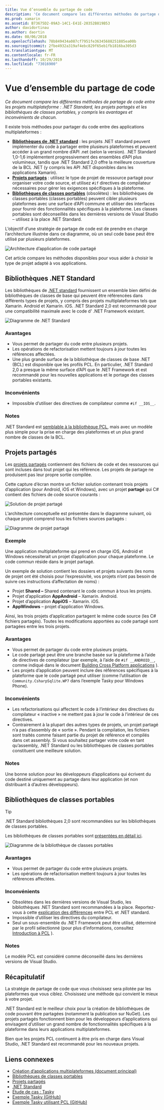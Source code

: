 ```yaml
---
title: Vue d’ensemble du partage de code
description: 'Ce document compare les différentes méthodes de partage de code entre les projets multiplateformes : les projets partagés, les bibliothèques de classes portables et les .NET Standard, y compris les avantages et inconvénients de chacun d’entre eux.'
ms.prod: xamarin
ms.assetid: B73675D2-09A3-14C1-E41E-20352B819B53
author: davidortinau
ms.author: daortin
ms.date: 08/06/2018
ms.openlocfilehash: 78b849434a087cf7951fe36345688251885ea00b
ms.sourcegitcommit: 2fbe4932a319af4ebc829f65eb1fb1816ba305d3
ms.translationtype: MT
ms.contentlocale: fr-FR
ms.lasthandoff: 10/29/2019
ms.locfileid: "73016900"
---
```

# <a name="sharing-code-overview"></a>Vue d’ensemble du partage de code

_Ce document compare les différentes méthodes de partage de code entre les projets multiplateforme : .NET Standard, les projets partagés et les bibliothèques de classes portables, y compris les avantages et inconvénients de chacun._

Il existe trois méthodes pour partager du code entre des applications multiplateformes :

- [**Bibliothèques de .NET standard**](#Net_Standard) : les projets .NET standard peuvent implémenter du code à partager entre plusieurs plateformes et peuvent accéder à un grand nombre d’API .net (selon la version). .NET Standard 1,0-1,6 implémentent progressivement des ensembles d’API plus volumineux, tandis que .NET Standard 2,0 offre la meilleure couverture de la BCL .NET (y compris les API .NET disponibles dans les applications Xamarin).
- [**Projets partagés**](#Shared_Projects) : utilisez le type de projet de ressource partagé pour organiser votre code source, et utilisez `#if` directives de compilateur nécessaires pour gérer les exigences spécifiques à la plateforme.
- [**Bibliothèques de classes portables**](#Portable_Class_Libraries) (obsolètes) : les bibliothèques de classes portables (classes portables) peuvent cibler plusieurs plateformes avec une surface d’API commune et utiliser des interfaces pour fournir des fonctionnalités spécifiques à la plateforme. Les classes portables sont déconseillés dans les dernières versions de Visual Studio &ndash; utilisez à la place .NET Standard.

L’objectif d’une stratégie de partage de code est de prendre en charge l’architecture illustrée dans ce diagramme, où un seul code base peut être utilisé par plusieurs plateformes.

 ![Architecture d’application de code partagé](code-sharing-images/conceptualarchitecture.png "Architecture d’application de code partagé")

Cet article compare les méthodes disponibles pour vous aider à choisir le type de projet adapté à vos applications.

<a name="Net_Standard" />

## <a name="net-standard-libraries"></a>Bibliothèques .NET Standard

Les bibliothèques de [.NET standard](~/cross-platform/app-fundamentals/net-standard.md) fournissent un ensemble bien défini de bibliothèques de classes de base qui peuvent être référencées dans différents types de projets, y compris des projets multiplateformes tels que Xamarin. Android et Xamarin. iOS. .NET Standard 2,0 est recommandé pour une compatibilité maximale avec le code d' .NET Framework existant.

![Diagramme de .NET Standard](code-sharing-images/netstandard.png "Diagramme de .NET Standard")

### <a name="benefits"></a>Avantages

- Vous permet de partager du code entre plusieurs projets.
- Les opérations de refactorisation mettent toujours à jour toutes les références affectées.
- Une plus grande surface de la bibliothèque de classes de base .NET (BCL) est disponible que les profils PCL. En particulier, .NET Standard 2,0 a presque la même surface d’API que le .NET Framework et est recommandé pour les nouvelles applications et le portage des classes portables existants.

### <a name="disadvantages"></a>Inconvénients

- Impossible d’utiliser des directives de compilateur comme `#if __IOS__`.

### <a name="remarks"></a>Notes

.NET Standard est [semblable à la bibliothèque PCL](https://docs.microsoft.com/dotnet/standard/net-standard#comparison-to-portable-class-libraries), mais avec un modèle plus simple pour la prise en charge des plateformes et un plus grand nombre de classes de la BCL.

<a name="Shared_Projects" />

## <a name="shared-projects"></a>Projets partagés

Les [projets partagés](~/cross-platform/app-fundamentals/shared-projects.md) contiennent des fichiers de code et des ressources qui sont incluses dans tout projet qui les référence. Les projets de partage ne produisent pas leur propre sortie compilée.

Cette capture d’écran montre un fichier solution contenant trois projets d’application (pour Android, iOS et Windows), avec un projet **partagé** qui C# contient des fichiers de code source courants :

![Solution de projet partagé](code-sharing-images/sharedsolution.png "Solution de projet partagé")

L’architecture conceptuelle est présentée dans le diagramme suivant, où chaque projet comprend tous les fichiers sources partagés :

![Diagramme de projet partagé](code-sharing-images/sharedassetproject.png "Diagramme de projet partagé")

### <a name="example"></a>Exemple

Une application multiplateforme qui prend en charge iOS, Android et Windows nécessiterait un projet d’application pour chaque plateforme. Le code commun réside dans le projet partagé.

Un exemple de solution contient les dossiers et projets suivants (les noms de projet ont été choisis pour l’expressivité, vos projets n’ont pas besoin de suivre ces instructions d’affectation de noms) :

- Projet **Shared –** Shared contenant le code commun à tous les projets.
- Projet d’application **AppAndroid** – Xamarin. Android.
- Projet d’application **AppiOS** – Xamarin. iOS.
- **AppWindows** – projet d’application Windows.

Ainsi, les trois projets d’application partagent le même code source (les C# fichiers partagés). Toutes les modifications apportées au code partagé sont partagées entre les trois projets.

### <a name="benefits"></a>Avantages

- Vous permet de partager du code entre plusieurs projets.
- Le code partagé peut être une branche basée sur la plateforme à l’aide de directives de compilateur (par exemple, à l’aide de `#if __ANDROID__`, comme indiqué dans le document [Building Cross Platform applications](~/cross-platform/app-fundamentals/building-cross-platform-applications/index.md) ).
- Les projets d’application peuvent inclure des références spécifiques à la plateforme que le code partagé peut utiliser (comme l’utilisation de `Community.CsharpSqlite.WP7` dans l’exemple Tasky pour Windows Phone).

### <a name="disadvantages"></a>Inconvénients

- Les refactorisations qui affectent le code à l’intérieur des directives du compilateur « inactive » ne mettent pas à jour le code à l’intérieur de ces directives.
- Contrairement à la plupart des autres types de projets, un projet partagé n’a pas d’assembly de « sortie ». Pendant la compilation, les fichiers sont traités comme faisant partie du projet de référence et compilés dans cet assembly. Si vous souhaitez partager votre code en tant qu’assembly, .NET Standard ou les bibliothèques de classes portables constituent une meilleure solution.

<a name="Shared_Remarks" />

### <a name="remarks"></a>Notes

Une bonne solution pour les développeurs d’applications qui écrivent du code destiné uniquement au partage dans leur application (et non distribuant à d’autres développeurs).

<a name="Portable_Class_Libraries" />

## <a name="portable-class-libraries"></a>Bibliothèques de classes portables

> [!TIP]
> .NET Standard bibliothèques 2,0 sont recommandées sur les bibliothèques de classes portables.

Les bibliothèques de classes portables sont [présentées en détail ici](~/cross-platform/app-fundamentals/pcl.md).

![Diagramme de la bibliothèque de classes portables](code-sharing-images/portableclasslibrary.png "Diagramme de la bibliothèque de classes portables")

### <a name="benefits"></a>Avantages

- Vous permet de partager du code entre plusieurs projets.
- Les opérations de refactorisation mettent toujours à jour toutes les références affectées.

### <a name="disadvantages"></a>Inconvénients

- Obsolètes dans les dernières versions de Visual Studio, les bibliothèques .NET Standard sont recommandées à la place. Reportez-vous à cette [explication des différences](https://docs.microsoft.com/dotnet/standard/net-standard#comparison-to-portable-class-libraries) entre PCL et .NET standard.
- Impossible d’utiliser les directives du compilateur.
- Seul un sous-ensemble du .NET Framework peut être utilisé, déterminé par le profil sélectionné (pour plus d’informations, consultez [Introduction à PCL](~/cross-platform/app-fundamentals/pcl.md) ).

### <a name="remarks"></a>Notes

Le modèle PCL est considéré comme déconseillé dans les dernières versions de Visual Studio.

## <a name="summary"></a>Récapitulatif

La stratégie de partage de code que vous choisissez sera pilotée par les plateformes que vous ciblez. Choisissez une méthode qui convient le mieux à votre projet.

.NET Standard est le meilleur choix pour la création de bibliothèques de code pouvant être partagées (notamment la publication sur NuGet). Les projets partagés fonctionnent bien pour les développeurs d’applications qui envisagent d’utiliser un grand nombre de fonctionnalités spécifiques à la plateforme dans leurs applications multiplateformes.

Bien que les projets PCL continuent à être pris en charge dans Visual Studio, .NET Standard est recommandé pour les nouveaux projets.

## <a name="related-links"></a>Liens connexes

- [Création d’applications multiplateformes (document principal)](~/cross-platform/app-fundamentals/building-cross-platform-applications/index.md)
- [Bibliothèques de classes portables](~/cross-platform/app-fundamentals/pcl.md)
- [Projets partagés](~/cross-platform/app-fundamentals/shared-projects.md)
- [.NET Standard](~/cross-platform/app-fundamentals/net-standard.md)
- [Étude de cas : Tasky](~/cross-platform/app-fundamentals/building-cross-platform-applications/case-study-tasky.md)
- [Exemple Tasky (GitHub)](https://github.com/xamarin/mobile-samples/tree/master/Tasky)
- [Exemple Tasky utilisant PCL (GitHub)](https://github.com/xamarin/mobile-samples/tree/master/TaskyPortable)
